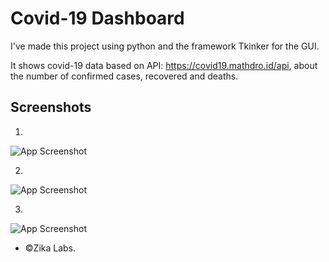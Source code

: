 # Covid-19 Dashboard

I've made this project using python and the framework Tkinker for the GUI.

It shows covid-19 data based on API: https://covid19.mathdro.id/api, about the number of confirmed cases, recovered and deaths.


## Screenshots

1.   
![App Screenshot](https://cdn.discordapp.com/attachments/317754915915300865/975494156954775582/unknown.png)

2. 
![App Screenshot](https://cdn.discordapp.com/attachments/317754915915300865/975494272285556836/unknown.png)

3.
![App Screenshot](https://cdn.discordapp.com/attachments/317754915915300865/975494544940478524/unknown.png)


-  ©Zika Labs.
